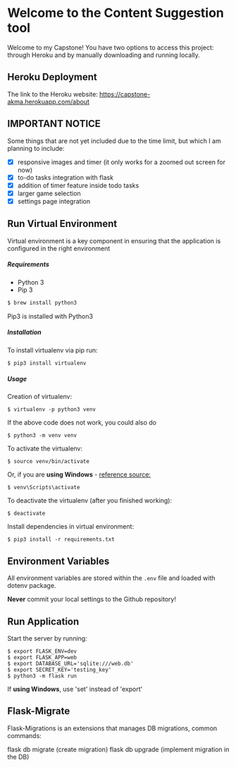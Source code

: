 # Welcome to the Content Suggestion tool

Welcome to my Capstone! You have two options to access this project: through Heroku and by manually downloading and running locally.

## Heroku Deployment

The link to the Heroku website: https://capstone-akma.herokuapp.com/about 


## IMPORTANT NOTICE

Some things that are not yet included due to the time limit, but which I am planning to include:

- [x] responsive images and timer (it only works for a zoomed out screen for now)
- [x] to-do tasks integration with flask 
- [x] addition of timer feature inside todo tasks 
- [x] larger game selection 
- [x] settings page integration 

## Run Virtual Environment

Virtual environment is a key component in ensuring that the application is configured in the right environment

##### Requirements
* Python 3
* Pip 3

```bash
$ brew install python3
```

Pip3 is installed with Python3

##### Installation
To install virtualenv via pip run:
```bash
$ pip3 install virtualenv
```

##### Usage
Creation of virtualenv:

    $ virtualenv -p python3 venv

If the above code does not work, you could also do

    $ python3 -m venv venv

To activate the virtualenv:

    $ source venv/bin/activate

Or, if you are **using Windows** - [reference source:](https://stackoverflow.com/questions/8921188/issue-with-virtualenv-cannot-activate)

    $ venv\Scripts\activate

To deactivate the virtualenv (after you finished working):

    $ deactivate

Install dependencies in virtual environment:

    $ pip3 install -r requirements.txt

## Environment Variables

All environment variables are stored within the `.env` file and loaded with dotenv package.

**Never** commit your local settings to the Github repository!

## Run Application

Start the server by running:

    $ export FLASK_ENV=dev
    $ export FLASK_APP=web
    $ export DATABASE_URL='sqlite:///web.db'
    $ export SECRET_KEY='testing_key'
    $ python3 -m flask run
    
If **using Windows**, use 'set' instead of 'export'

## Flask-Migrate

Flask-Migrations is an extensions that manages DB migrations, common commands:

flask db migrate (create migration)
flask db upgrade (implement migration in the DB)


